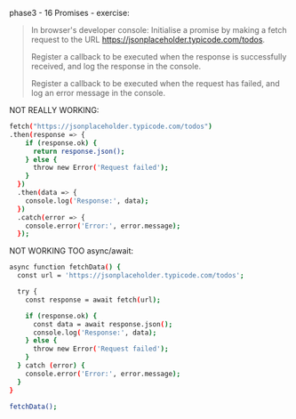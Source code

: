 phase3 - 16 Promises - exercise:
> In browser's developer console:
> Initialise a promise by making a fetch request to the URL <https://jsonplaceholder.typicode.com/todos>.
>
> Register a callback to be executed when the response is successfully received, and log the response in the console.
>
> Register a callback to be executed when the request has failed, and log an error message in the console.

NOT REALLY WORKING:

```bash
fetch("https://jsonplaceholder.typicode.com/todos")
.then(response => {
    if (response.ok) {
      return response.json();
    } else {
      throw new Error('Request failed');
    }
  })
  .then(data => {
    console.log('Response:', data);
  })
  .catch(error => {
    console.error('Error:', error.message);
  });
  ```

NOT WORKING TOO async/await:

```bash
async function fetchData() {
  const url = 'https://jsonplaceholder.typicode.com/todos';

  try {
    const response = await fetch(url);

    if (response.ok) {
      const data = await response.json();
      console.log('Response:', data);
    } else {
      throw new Error('Request failed');
    }
  } catch (error) {
    console.error('Error:', error.message);
  }
}

fetchData();
```
